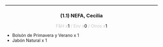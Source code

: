 <hr style='border:1px solid rgb(200,200,200)'>
<div style='page-break-inside: avoid'>

<div style='text-align:center'>

<h3> (1.1) NEFA, <span class='grey'>Cecilia</span></h3>

<p  style='color:rgb(200,200,200)'>F&H x<span  style='color:black'>1</span> / Env x<span  style='color:black'>0</span> / Otros x<span  style='color:black'>1</span></p>
</div>

<ul>
<li class='li-horizontal'> Bolsón de Primavera y Verano x 1</li>
<li class='li-horizontal'> Jabón Natural x 1</li>
</ul>
</div>

